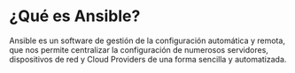 # ¿Qué es Ansible?
Ansible es un software de gestión de la configuración automática y remota, que nos permite centralizar la configuración de numerosos servidores, dispositivos de red y Cloud Providers de una forma sencilla y automatizada.
